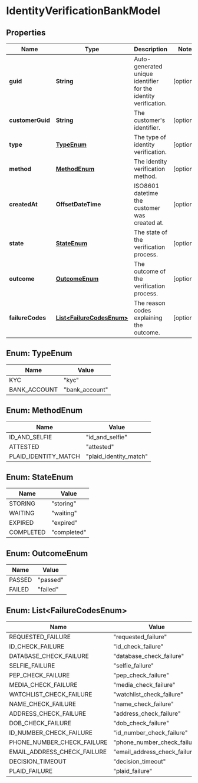 

# IdentityVerificationBankModel


## Properties

| Name | Type | Description | Notes |
|------------ | ------------- | ------------- | -------------|
|**guid** | **String** | Auto-generated unique identifier for the identity verification. |  [optional] |
|**customerGuid** | **String** | The customer&#39;s identifier. |  [optional] |
|**type** | [**TypeEnum**](#TypeEnum) | The type of identity verification. |  [optional] |
|**method** | [**MethodEnum**](#MethodEnum) | The identity verification method. |  [optional] |
|**createdAt** | **OffsetDateTime** | ISO8601 datetime the customer was created at. |  [optional] |
|**state** | [**StateEnum**](#StateEnum) | The state of the verification process. |  [optional] |
|**outcome** | [**OutcomeEnum**](#OutcomeEnum) | The outcome of the verification process. |  [optional] |
|**failureCodes** | [**List&lt;FailureCodesEnum&gt;**](#List&lt;FailureCodesEnum&gt;) | The reason codes explaining the outcome. |  [optional] |



## Enum: TypeEnum

| Name | Value |
|---- | -----|
| KYC | &quot;kyc&quot; |
| BANK_ACCOUNT | &quot;bank_account&quot; |



## Enum: MethodEnum

| Name | Value |
|---- | -----|
| ID_AND_SELFIE | &quot;id_and_selfie&quot; |
| ATTESTED | &quot;attested&quot; |
| PLAID_IDENTITY_MATCH | &quot;plaid_identity_match&quot; |



## Enum: StateEnum

| Name | Value |
|---- | -----|
| STORING | &quot;storing&quot; |
| WAITING | &quot;waiting&quot; |
| EXPIRED | &quot;expired&quot; |
| COMPLETED | &quot;completed&quot; |



## Enum: OutcomeEnum

| Name | Value |
|---- | -----|
| PASSED | &quot;passed&quot; |
| FAILED | &quot;failed&quot; |



## Enum: List&lt;FailureCodesEnum&gt;

| Name | Value |
|---- | -----|
| REQUESTED_FAILURE | &quot;requested_failure&quot; |
| ID_CHECK_FAILURE | &quot;id_check_failure&quot; |
| DATABASE_CHECK_FAILURE | &quot;database_check_failure&quot; |
| SELFIE_FAILURE | &quot;selfie_failure&quot; |
| PEP_CHECK_FAILURE | &quot;pep_check_failure&quot; |
| MEDIA_CHECK_FAILURE | &quot;media_check_failure&quot; |
| WATCHLIST_CHECK_FAILURE | &quot;watchlist_check_failure&quot; |
| NAME_CHECK_FAILURE | &quot;name_check_failure&quot; |
| ADDRESS_CHECK_FAILURE | &quot;address_check_failure&quot; |
| DOB_CHECK_FAILURE | &quot;dob_check_failure&quot; |
| ID_NUMBER_CHECK_FAILURE | &quot;id_number_check_failure&quot; |
| PHONE_NUMBER_CHECK_FAILURE | &quot;phone_number_check_failure&quot; |
| EMAIL_ADDRESS_CHECK_FAILURE | &quot;email_address_check_failure&quot; |
| DECISION_TIMEOUT | &quot;decision_timeout&quot; |
| PLAID_FAILURE | &quot;plaid_failure&quot; |




